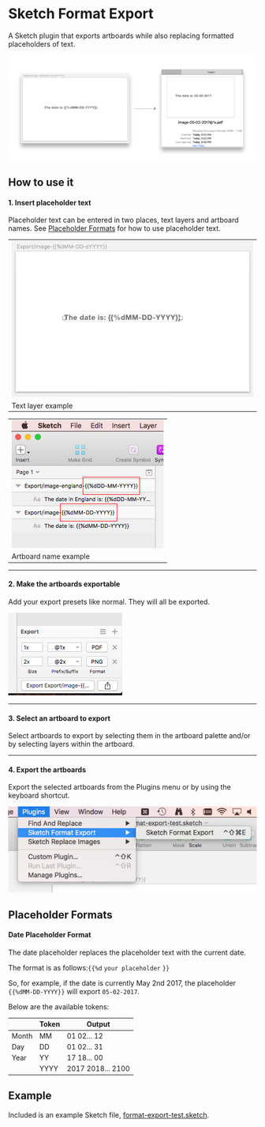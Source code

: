 # Sketch Format Export

A Sketch plugin that exports artboards while also replacing formatted placeholders of text.

![Example](./readme-images/example.png)

## How to use it

#### 1. Insert placeholder text

Placeholder text can be entered in two places, text layers and artboard names. See [Placeholder Formats](#placeholder-formats) for how to use placeholder text. 

| |
| --- |
| ![artboard palette](./readme-images/select-layer.png) |
| Text layer example  |

| |
| --- |
| ![select-artboard](./readme-images/select-artboard.png) |
| Artboard name example  |

***

#### 2. Make the artboards exportable

Add your export presets like normal. They will all be exported.

![Export screenshot](./readme-images/export.png)

***

#### 3. Select an artboard to export

Select artboards to export by selecting them in the artboard palette and/or by selecting layers within the artboard.

***

#### 4. Export the artboards

Export the selected artboards from the Plugins menu or by using the keyboard shortcut.

![Plugin Menu](./readme-images/plugin-menu.png)


## Placeholder Formats

#### Date Placeholder Format

The date placeholder replaces the placeholder text with the current date.

The format is as follows:`{{%d` `your placeholder` `}}`

So, for example, if the date is currently May 2nd 2017, the placeholder `{{%dMM-DD-YYYY}}` will export ``05-02-2017``.

Below are the available tokens: 

|       | Token         | Output        |
| ----- | ------------- | ------------- |
| Month | MM  | 01 02... 12 |
| Day   | DD  | 01 02... 31 |
| Year  | YY  | 17 18... 00 |
|       | YYYY  | 2017 2018... 2100 |

## Example

Included is an example Sketch file, [format-export-test.sketch](./format-export-test.sketch).
